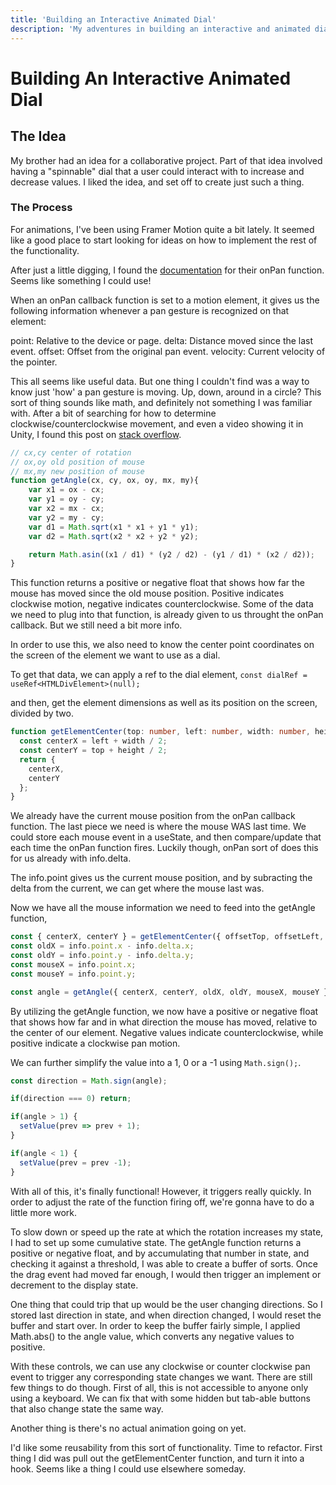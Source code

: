 ```yaml
---
title: 'Building an Interactive Animated Dial'
description: 'My adventures in building an interactive and animated dial that a user can "spin" to change values.'
---
```

# Building An Interactive Animated Dial

## The Idea

My brother had an idea for a collaborative project. Part of that idea involved having a "spinnable" dial that a user could interact with to increase and decrease values. I liked the idea, and set off to create just such a thing.

### The Process

For animations, I've been using Framer Motion quite a bit lately. It seemed like a good place to start looking for ideas on how to implement the rest of the functionality.

After just a little digging, I found the [documentation](https://www.framer.com/docs/gestures/###onpan) for their onPan function.
Seems like something I could use!

When an onPan callback function is set to a motion element, it gives us the following information whenever a pan gesture is recognized on that element:

point: Relative to the device or page.
delta: Distance moved since the last event.
offset: Offset from the original pan event.
velocity: Current velocity of the pointer.

This all seems like useful data. But one thing I couldn't find was a way to know just 'how' a pan gesture is moving. Up, down, around in a circle? This sort of thing sounds like math, and definitely not something I was familiar with. After a bit of searching for how to determine clockwise/counterclockwise movement, and even a video showing it in Unity, I found this post on [stack overflow](https://stackoverflow.com/questions/49147241/how-to-detect-if-mouse-is-moving-in-clockwise-direction).

```js
// cx,cy center of rotation
// ox,oy old position of mouse
// mx,my new position of mouse
function getAngle(cx, cy, ox, oy, mx, my){
    var x1 = ox - cx;
    var y1 = oy - cy;
    var x2 = mx - cx;
    var y2 = my - cy;
    var d1 = Math.sqrt(x1 * x1 + y1 * y1);
    var d2 = Math.sqrt(x2 * x2 + y2 * y2);

    return Math.asin((x1 / d1) * (y2 / d2) - (y1 / d1) * (x2 / d2));
}
```

This function returns a positive or negative float that shows how far the mouse has moved since the old mouse position. Positive indicates clockwise motion, negative indicates counterclockwise. Some of the data we need to plug into that function, is already given to us throught the onPan callback. But we still need a bit more info.

In order to use this, we also need to know the center point coordinates on the screen of the element we want to use as a dial.

To get that data, we can apply a ref to the dial element,
  `const dialRef = useRef<HTMLDivElement>(null);`

and then, get the element dimensions as well as its position on the screen, divided by two.

```ts
function getElementCenter(top: number, left: number, width: number, height: number) {
  const centerX = left + width / 2;
  const centerY = top + height / 2;
  return {
    centerX,
    centerY
  };
}
```

We already have the current mouse position from the onPan callback function. The last piece we need is where the mouse WAS last time. We could store each mouse event in a useState, and then compare/update that each time the onPan function fires. Luckily though, onPan sort of does this for us already with info.delta.

The info.point gives us the current mouse position, and by subracting the delta from the current, we can get where the mouse last was.

Now we have all the mouse information we need to feed into the getAngle function,

```ts
const { centerX, centerY } = getElementCenter({ offsetTop, offsetLeft, clientWidth, clientHeight });
const oldX = info.point.x - info.delta.x;
const oldY = info.point.y - info.delta.y;
const mouseX = info.point.x;
const mouseY = info.point.y;

const angle = getAngle({ centerX, centerY, oldX, oldY, mouseX, mouseY });
```

By utilizing the getAngle function, we now have a positive or negative float that shows how far and in what direction the mouse has moved, relative to the center of our element. Negative values indicate counterclockwise, while positive indicate a clockwise pan motion.

We can further simplify the value into a 1, 0 or a -1 using `Math.sign();`.

```js
const direction = Math.sign(angle);

if(direction === 0) return;

if(angle > 1) {
  setValue(prev => prev + 1);
}

if(angle < 1) {
  setValue(prev = prev -1);
}
```

With all of this, it's finally functional! However, it triggers really quickly. In order to adjust the rate of the function firing off, we're gonna have to do a little more work.

To slow down or speed up the rate at which the rotation increases my state, I had to set up some cumulative state. The getAngle function returns a positive or negative float, and by accumulating that number in state, and checking it against a threshold, I was able to create a buffer of sorts. Once the drag event had moved far enough, I would then trigger an implement or decrement to the display state.

One thing that could trip that up would be the user changing directions. So I stored last direction in state, and when direction changed, I would reset the buffer and start over. In order to keep the buffer fairly simple, I applied Math.abs() to the angle value, which converts any negative values to positive.

With these controls, we can use any clockwise or counter clockwise pan event to trigger any corresponding state changes we want. There are still few things to do though. First of all, this is not accessible to anyone only using a keyboard. We can fix that with some hidden but tab-able buttons that also change state the same way.

Another thing is there's no actual animation going on yet.

I'd like some reusability from this sort of functionality. Time to refactor.
First thing I did was pull out the getElementCenter function, and turn it into a hook. Seems like a thing I could use elsewhere someday.
